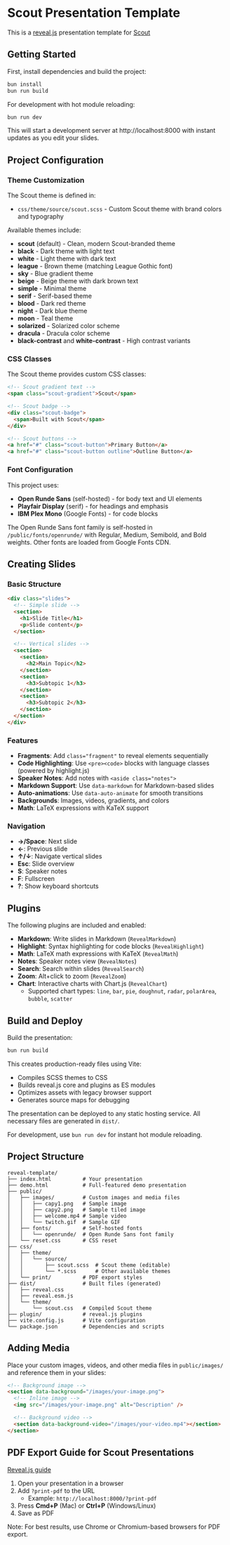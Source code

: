 # Scout Presentation Template

This is a [reveal.js](https://revealjs.com) presentation template for [Scout](https://scout.new)

## Getting Started

First, install dependencies and build the project:

```bash
bun install
bun run build
```

For development with hot module reloading:

```bash
bun run dev
```

This will start a development server at http://localhost:8000 with instant updates as you edit your slides.

## Project Configuration

### Theme Customization

The Scout theme is defined in:

- `css/theme/source/scout.scss` - Custom Scout theme with brand colors and typography

Available themes include:

- **scout** (default) - Clean, modern Scout-branded theme
- **black** - Dark theme with light text
- **white** - Light theme with dark text
- **league** - Brown theme (matching League Gothic font)
- **sky** - Blue gradient theme
- **beige** - Beige theme with dark brown text
- **simple** - Minimal theme
- **serif** - Serif-based theme
- **blood** - Dark red theme
- **night** - Dark blue theme
- **moon** - Teal theme
- **solarized** - Solarized color scheme
- **dracula** - Dracula color scheme
- **black-contrast** and **white-contrast** - High contrast variants

### CSS Classes

The Scout theme provides custom CSS classes:

```html
<!-- Scout gradient text -->
<span class="scout-gradient">Scout</span>

<!-- Scout badge -->
<div class="scout-badge">
  <span>Built with Scout</span>
</div>

<!-- Scout buttons -->
<a href="#" class="scout-button">Primary Button</a>
<a href="#" class="scout-button outline">Outline Button</a>
```

### Font Configuration

This project uses:

- **Open Runde Sans** (self-hosted) - for body text and UI elements
- **Playfair Display** (serif) - for headings and emphasis
- **IBM Plex Mono** (Google Fonts) - for code blocks

The Open Runde Sans font family is self-hosted in `/public/fonts/openrunde/` with Regular, Medium, Semibold, and Bold weights. Other fonts are loaded from Google Fonts CDN.

## Creating Slides

### Basic Structure

```html
<div class="slides">
  <!-- Simple slide -->
  <section>
    <h1>Slide Title</h1>
    <p>Slide content</p>
  </section>

  <!-- Vertical slides -->
  <section>
    <section>
      <h2>Main Topic</h2>
    </section>
    <section>
      <h3>Subtopic 1</h3>
    </section>
    <section>
      <h3>Subtopic 2</h3>
    </section>
  </section>
</div>
```

### Features

- **Fragments**: Add `class="fragment"` to reveal elements sequentially
- **Code Highlighting**: Use `<pre><code>` blocks with language classes (powered by highlight.js)
- **Speaker Notes**: Add notes with `<aside class="notes">`
- **Markdown Support**: Use `data-markdown` for Markdown-based slides
- **Auto-animations**: Use `data-auto-animate` for smooth transitions
- **Backgrounds**: Images, videos, gradients, and colors
- **Math**: LaTeX expressions with KaTeX support

### Navigation

- **→/Space**: Next slide
- **←**: Previous slide
- **↑/↓**: Navigate vertical slides
- **Esc**: Slide overview
- **S**: Speaker notes
- **F**: Fullscreen
- **?**: Show keyboard shortcuts

## Plugins

The following plugins are included and enabled:

- **Markdown**: Write slides in Markdown (`RevealMarkdown`)
- **Highlight**: Syntax highlighting for code blocks (`RevealHighlight`)
- **Math**: LaTeX math expressions with KaTeX (`RevealMath`)
- **Notes**: Speaker notes view (`RevealNotes`)
- **Search**: Search within slides (`RevealSearch`)
- **Zoom**: Alt+click to zoom (`RevealZoom`)
- **Chart**: Interactive charts with Chart.js (`RevealChart`)
  - Supported chart types: `line`, `bar`, `pie`, `doughnut`, `radar`, `polarArea`, `bubble`, `scatter`

## Build and Deploy

Build the presentation:

```bash
bun run build
```

This creates production-ready files using Vite:

- Compiles SCSS themes to CSS
- Builds reveal.js core and plugins as ES modules
- Optimizes assets with legacy browser support
- Generates source maps for debugging

The presentation can be deployed to any static hosting service. All necessary files are generated in `dist/`.

For development, use `bun run dev` for instant hot module reloading.

## Project Structure

```
reveal-template/
├── index.html          # Your presentation
├── demo.html           # Full-featured demo presentation
├── public/
│   ├── images/         # Custom images and media files
│   │   ├── capy1.png   # Sample image
│   │   ├── capy2.png   # Sample tiled image
│   │   ├── welcome.mp4 # Sample video
│   │   └── twitch.gif  # Sample GIF
│   ├── fonts/          # Self-hosted fonts
│   │   └── openrunde/  # Open Runde Sans font family
│   └── reset.css       # CSS reset
├── css/
│   ├── theme/
│   │   └── source/
│   │       ├── scout.scss  # Scout theme (editable)
│   │       └── *.scss      # Other available themes
│   └── print/          # PDF export styles
├── dist/               # Built files (generated)
│   ├── reveal.css
│   ├── reveal.esm.js
│   └── theme/
│       └── scout.css   # Compiled Scout theme
├── plugin/             # reveal.js plugins
├── vite.config.js      # Vite configuration
└── package.json        # Dependencies and scripts
```

## Adding Media

Place your custom images, videos, and other media files in `public/images/` and reference them in your slides:

```html
<!-- Background image -->
<section data-background="/images/your-image.png">
  <!-- Inline image -->
  <img src="/images/your-image.png" alt="Description" />

  <!-- Background video -->
  <section data-background-video="/images/your-video.mp4"></section>
</section>
```

## PDF Export Guide for Scout Presentations

[Reveal.js guide](https://revealjs.com/pdf-export/)

1. Open your presentation in a browser
2. Add `?print-pdf` to the URL
   - Example: `http://localhost:8000/?print-pdf`
3. Press **Cmd+P** (Mac) or **Ctrl+P** (Windows/Linux)
4. Save as PDF

Note: For best results, use Chrome or Chromium-based browsers for PDF export.
